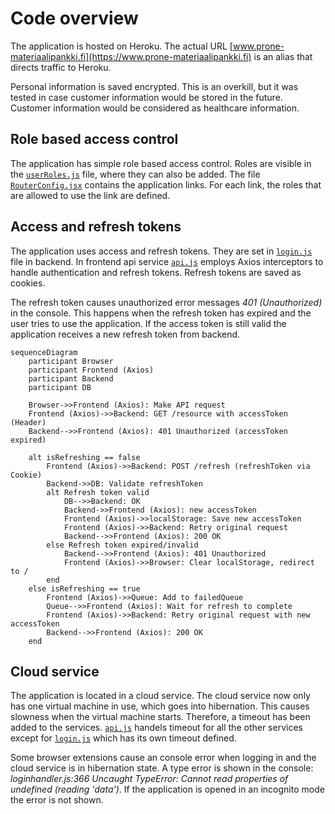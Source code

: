 # Code overview

The application is hosted on Heroku. The actual URL [www.prone-materiaalipankki.fi](https://www.prone-materiaalipankki.fi) is an alias that directs traffic to Heroku.

Personal information is saved encrypted. This is an overkill, but it was tested in case customer information would be stored in the future. Customer information would be considered as healthcare information.

## Role based access control

The application has simple role based access control. Roles are visible in the [`userRoles.js`](/frontend/src/config/userRoles.js) file, where they can also be added. The file [`RouterConfig.jsx`](/frontend/src/config/RoutesConfig.jsx) contains the application links. For each link, the roles that are allowed to use the link are defined.

## Access and refresh tokens

The application uses access and refresh tokens. They are set in [`login.js`](/backend/controllers/login.js) file in backend. In frontend api service [`api.js`](/frontend/src/services/api.js) employs Axios interceptors to handle authentication and refresh tokens. Refresh tokens are saved as cookies.

The refresh token causes unauthorized error messages *401 (Unauthorized)* in the console. This happens when the refresh token has expired and the user tries to use the application. If the access token is still valid the application receives a new refresh token from backend.

```mermaid
sequenceDiagram
    participant Browser
    participant Frontend (Axios)
    participant Backend
    participant DB

    Browser->>Frontend (Axios): Make API request
    Frontend (Axios)->>Backend: GET /resource with accessToken (Header)
    Backend-->>Frontend (Axios): 401 Unauthorized (accessToken expired)

    alt isRefreshing == false
        Frontend (Axios)->>Backend: POST /refresh (refreshToken via Cookie)
        Backend->>DB: Validate refreshToken
        alt Refresh token valid
            DB-->>Backend: OK
            Backend->>Frontend (Axios): new accessToken
            Frontend (Axios)->>localStorage: Save new accessToken
            Frontend (Axios)->>Backend: Retry original request
            Backend-->>Frontend (Axios): 200 OK
        else Refresh token expired/invalid
            Backend-->>Frontend (Axios): 401 Unauthorized
            Frontend (Axios)->>Browser: Clear localStorage, redirect to /
        end
    else isRefreshing == true
        Frontend (Axios)->>Queue: Add to failedQueue
        Queue-->>Frontend (Axios): Wait for refresh to complete
        Frontend (Axios)->>Backend: Retry original request with new accessToken
        Backend-->>Frontend (Axios): 200 OK
    end
```

## Cloud service

The application is located in a cloud service. The cloud service now only has one virtual machine in use, which goes into hibernation. This causes slowness when the virtual machine starts. Therefore, a timeout has been added to the services. [`api.js`](/frontend/src/services/api.js) handels timeout for all the other services except for [`login.js`](/frontend/src/services/login.js) which has its own timeout defined.

Some browser extensions cause an console error when logging in and the cloud service is in hibernation state. A type error is shown in the console: *loginhandler.js:366 Uncaught TypeError: Cannot read properties of undefined (reading 'data')*. If the application is opened in an incognito mode the error is not shown.
